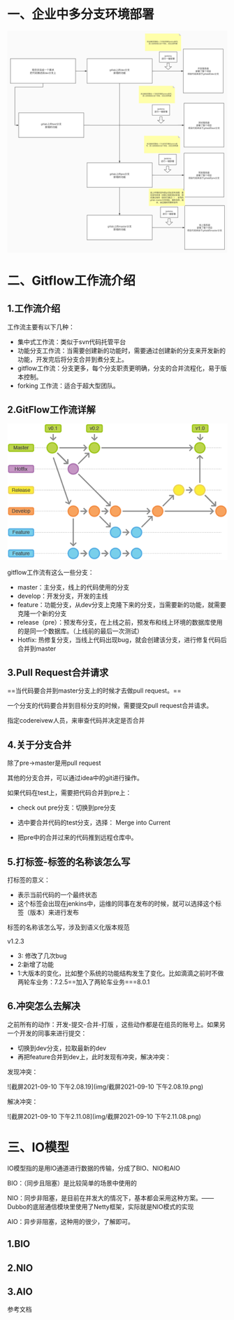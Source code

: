 # 一、企业中多分支环境部署

![多分支服务器部署](img/多分支服务器部署.jpg)



# 二、Gitflow工作流介绍

## 1.工作流介绍

工作流主要有以下几种：

- 集中式工作流：类似于svn代码托管平台
- 功能分支工作流：当需要创建新的功能时，需要通过创建新的分支来开发新的功能，开发完后将分支合并到煮分支上。
- gitflow工作流：分支更多，每个分支职责更明确，分支的合并流程化，易于版本控制。
- forking 工作流：适合于超大型团队。



## 2.GitFlow工作流详解

![image-20210910095543878](img/image-20210910095543878.png)

gitflow工作流有这么一些分支：

- master：主分支，线上的代码使用的分支
- develop：开发分支，开发的主线
- feature：功能分支，从dev分支上克隆下来的分支，当需要新的功能，就需要克隆一个新的分支
- release（pre）：预发布分支，在上线之前，预发布和线上环境的数据库使用的是同一个数据库。（上线前的最后一次测试）
- Hotfix: 热修复分支，当线上代码出现bug，就会创建该分支，进行修复代码后合并到master



## 3.Pull Request合并请求

==当代码要合并到master分支上的时候才去做pull request。==

一个分支的代码要合并到目标分支的时候，需要提交pull request合并请求。

指定codereivew人员，来审查代码并决定是否合并



## 4.关于分支合并

除了pre->master是用pull request

其他的分支合并，可以通过idea中的git进行操作。

如果代码在test上，需要把代码合并到pre上：

- check out pre分支：切换到pre分支
- 选中要合并代码的test分支，选择： Merge into Current

- 把pre中的合并过来的代码推到远程仓库中。



## 5.打标签-标签的名称该怎么写

打标签的意义：

- 表示当前代码的一个最终状态
- 这个标签会出现在jenkins中，运维的同事在发布的时候，就可以选择这个标签（版本）来进行发布

标签的名称该怎么写，涉及到语义化版本规范

v1.2.3

- 3: 修改了几次bug
- 2:新增了功能
- 1:大版本的变化，比如整个系统的功能结构发生了变化。比如滴滴之前时不做两轮车业务：7.2.5==加入了两轮车业务===8.0.1



## 6.冲突怎么去解决

之前所有的动作：开发-提交-合并-打版 ，这些动作都是在组员的账号上。如果另一个开发的同事来进行提交：

- 切换到dev分支，拉取最新的dev
- 再把feature合并到dev上，此时发现有冲突，解决冲突：

发现冲突：

![截屏2021-09-10 下午2.08.19](img/截屏2021-09-10 下午2.08.19.png)

解决冲突：

![截屏2021-09-10 下午2.11.08](img/截屏2021-09-10 下午2.11.08.png)



# 三、IO模型

IO模型指的是用IO通道进行数据的传输，分成了BIO、NIO和AIO

BIO：（同步且阻塞）是比较简单的场景中使用的

NIO：同步非阻塞，是目前在并发大的情况下，基本都会采用这种方案。——Dubbo的底层通信模块里使用了Netty框架，实际就是NIO模式的实现

AIO：异步非阻塞，这种用的很少，了解即可。

## 1.BIO

## 2.NIO

## 3.AIO

参考文档